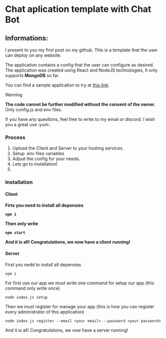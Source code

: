 <h1>Chat aplication template with Chat Bot</h1>

<h2>Informations:</h2>
<p>I present to you my first post on my github. This is a template that the user can deploy on any website.</p>
<p>The application contains a config that the user can configure as desired. The application was created using React and NodeJS technologies, it only supports <strong>MongoDB</strong> so far.</p>
<p>You can find a sample application to try at <a href="#chat-aplication-tempalte-with-chat-bot">this link</a>.</p>

> [!WARNING]
> <strong>The code cannot be further modified without the consent of the owner.</strong> Only config.js and env files.<br>

<p>If you have any questions, feel free to write to my email or discord. I wish you a great use :yum:.</p>

<h3>Process</h3>

<ol>
    <li>Upload the Client and Server to your hosting services.</li>
    <li>Setup .env files variables</li>
    <li>Adjust the config for your needs.</li>
    <li>Lets go to installation!<li>
</ol>

<h3>Installation</h3>

<h4>Client<h4>

<p>Firts you need to install all depensies</p>

```
npm i

```

<p>Then only write</p>

```
npm start

```

<p>And it is all! Congratulations, we now have a client running!</p>

<h4>Server</h4>

<p>First you nedd to install all depensies</p>

```
npm i

```

<p>For first use our app we must write one command for setup our app (this command only write once)</p>

```
node index.js setup

```

<p>Then we must register for manage your app (this is how you can register every administrator of this application)</p>

```
node index.js register --email <your email> --password <your password>

```

<p>And it is all! Congratulations, we now have a server running!</p>
